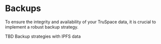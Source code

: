 # Backups

To ensure the integrity and availability of your TruSpace data, it is crucial to implement a robust backup strategy.

TBD Backup strategies with IPFS data
